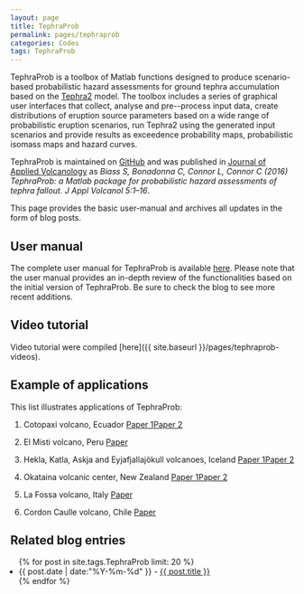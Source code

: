 ```yaml
---
layout: page
title: TephraProb
permalink: pages/tephraprob
categories: Codes
tags: TephraProb
---
```


TephraProb is a toolbox of Matlab functions designed to produce scenario-based probabilistic hazard assessments for ground tephra accumulation based on the <a href="https://github.com/ljc-geo/tephra2" target="_blank">Tephra2</a> model. The toolbox includes a series of graphical user interfaces that collect, analyse and pre--process input data, create distributions of eruption source parameters based on a wide range of probabilistic eruption scenarios, run Tephra2 using the generated input scenarios and provide results as exceedence probability maps, probabilistic isomass maps and hazard curves. 

TephraProb is maintained on <a href="https://github.com/e5k/TephraProb" target="_blank">GitHub</a> and was published in <a href="https://appliedvolc.springeropen.com/articles/10.1186/s13617-016-0050-5" target="_blank">Journal of Applied Volcanology</a> as *Biass S, Bonadonna C, Connor L, Connor C (2016) TephraProb: a Matlab package for probabilistic hazard assessments of tephra fallout. J Appl Volcanol 5:1–16*.

This page provides the basic user-manual and archives all updates in the form of blog posts.

## User manual
The complete user manual for TephraProb is available <a href="{{ site.baseurl }}/files/tephraprob_man.pdf" target="_blank">here</a>. Please note that the user manual provides an in-depth review of the functionalities based on the initial version of TephraProb. Be sure to check the blog to see more recent additions.

## Video tutorial
Video tutorial were compiled [here]({{ site.baseurl }}/pages/tephraprob-videos). 

## Example of applications
This list illustrates applications of TephraProb:

1. Cotopaxi volcano, Ecuador <a href="https://www.researchgate.net/publication/256325979_A_fast_GIS-based_risk_assessment_for_tephra_fallout_The_example_of_Cotopaxi_volcano_Ecuador_Part_I_Probabilistic_hazard_assessment" target="_blank" class="tag">Paper 1</a><a href="https://www.researchgate.net/publication/256326095_A_fast_GIS-based_risk_assessment_for_tephra_fallout_The_example_of_Cotopaxi_volcano_Ecuador_Part_II_Vulnerability_and_risk_assessment" target="_blank" class="tag">Paper 2</a>

2. El Misti volcano, Peru <a href="https://www.researchgate.net/publication/261013008_Long-term_multi-hazard_assessment_for_El_Misti_volcano_Peru?_iepl%5BviewId%5D=SYlIvisrA309vcrovE3uMIgd&_iepl%5BprofilePublicationItemVariant%5D=default&_iepl%5Bcontexts%5D%5B0%5D=prfpi&_iepl%5BtargetEntityId%5D=PB%3A261013008&_iepl%5BinteractionType%5D=publicationTitle" target="_blank" class="tag">Paper</a>

3. Hekla, Katla, Askja and Eyjafjallajökull volcanoes, Iceland <a href="https://www.researchgate.net/publication/263040987_A_multi-scale_risk_assessment_for_tephra_fallout_and_airborne_concentration_from_multiple_Icelandic_volcanoes_-_Part_1_Hazard_assessment" target="_blank" class="tag">Paper 1</a><a href="https://www.researchgate.net/publication/262949293_A_multi-scale_risk_assessment_for_tephra_fallout_and_airborne_concentration_from_multiple_Icelandic_volcanoes_-_Part_2_Vulnerability_and_impact?_iepl%5BviewId%5D=SYlIvisrA309vcrovE3uMIgd&_iepl%5BprofilePublicationItemVariant%5D=default&_iepl%5Bcontexts%5D%5B0%5D=prfpi&_iepl%5BtargetEntityId%5D=PB%3A262949293&_iepl%5BinteractionType%5D=publicationTitle" target="_blank" class="tag">Paper 2</a>

4. Okataina volcanic center, New Zealand <a href="https://www.researchgate.net/publication/275234353_Exploring_the_influence_of_vent_location_and_eruption_style_on_tephra_fall_hazard_from_the_Okataina_Volcanic_Centre_New_Zealand" target="_blank" class="tag">Paper 1</a><a href="https://www.researchgate.net/publication/309881088_Quantifying_risk_to_agriculture_from_volcanic_ashfall_a_case_study_from_the_Bay_of_Plenty_New_Zealand" target="_blank" class="tag">Paper 2</a>

5. La Fossa volcano, Italy <a href="https://www.researchgate.net/publication/301483866_Probabilistic_evaluation_of_the_physical_impact_of_future_tephra_fallout_events_for_the_Island_of_Vulcano_Italy" target="_blank" class="tag">Paper</a>

6. Cordon Caulle volcano, Chile <a href="https://www.researchgate.net/publication/282896424_Chronology_and_impact_of_the_2011_Puyehue-Cordon_Caulle_eruption_Chile" target="_blank" class="tag">Paper</a>

## Related blog entries
<ul style="padding-left: 15px;">
{% for post in site.tags.TephraProb limit: 20 %}
  <div>
    <li>
         <span>{{ post.date | date:"%Y-%m-%d" }}</span> - 
         <a href="{{ post.url }}">{{ post.title }}</a>
    </li>
    </div>
{% endfor %}
</ul>
